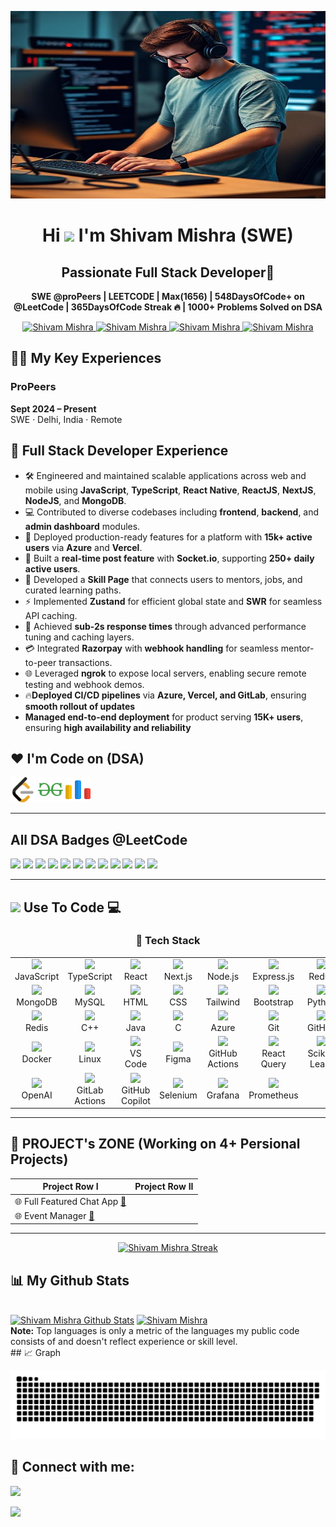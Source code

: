 <p align="center">
  <img src="output.jpg" alt="Output Image" width="700" height="300">
</p>

<h1 align="center">Hi <img src="https://raw.githubusercontent.com/MartinHeinz/MartinHeinz/master/wave.gif" width="30px"> I'm <b>Shivam  Mishra (SWE)</b></h1>
<!--<h2 align="center"><b>I'm a Remote Developer & Software Engineer</b></h2> -->
<h2 align="center"><b>Passionate Full Stack Developer💯</b></h2> 
<p align="center"><b>SWE @proPeers | LEETCODE | Max(1656) | 548DaysOfCode+ on @LeetCode | 365DaysOfCode Streak 🔥 | 1000+ Problems Solved on DSA</b> 
</b></p>

<p align="center">  
    
 <a href="https://www.linkedin.com/in/shivam-mishra-42226522b/" target="_blank">
  <img src="https://img.shields.io/badge/LinkedIn-0077B5?style=for-the-badge&logo=linkedin&logoColor=white" alt="Shivam Mishra"/>
 </a>
 <a href="https://github.com/panditshivammishra" target="_blank">
  <img src="https://img.shields.io/badge/GitHub-181717?style=for-the-badge&logo=github&logoColor=white" alt="Shivam Mishra" />
 </a>
 <a href="https://www.instagram.com/i_shivam_mishra04/" target="_blank">
  <img src="https://img.shields.io/badge/Instagram-fe4164?style=for-the-badge&logo=instagram&logoColor=white" alt="Shivam Mishra" />
 </a>

   <a href="mailto:shivmmm04@gmail.com" target="_blank">
  <img src="https://img.shields.io/badge/Email-D14836?style=for-the-badge&logo=gmail&logoColor=white" alt="Shivam Mishra" />
 </a> 
</p>

## <!-- <img align="right" alt="Coding" width="400" src="bn.gif"> -->

## 👨‍🏫 My Key Experiences

### ProPeers

**Sept 2024 – Present**  
SWE · Delhi, India · Remote

## 🚀 Full Stack Developer Experience

- 🛠️ Engineered and maintained scalable applications across web and mobile using **JavaScript**, **TypeScript**, **React Native**, **ReactJS**, **NextJS**, **NodeJS**, and **MongoDB**.
- 💻 Contributed to diverse codebases including **frontend**, **backend**, and **admin dashboard** modules.
- 🚀 Deployed production-ready features for a platform with **15k+ active users** via **Azure** and **Vercel**.
- 🔄 Built a **real-time post feature** with **Socket.io**, supporting **250+ daily active users**.
- 🧠 Developed a **Skill Page** that connects users to mentors, jobs, and curated learning paths.
- ⚡ Implemented **Zustand** for efficient global state and **SWR** for seamless API caching.
- 🚅 Achieved **sub-2s response times** through advanced performance tuning and caching layers.
- 💳 Integrated **Razorpay** with **webhook handling** for seamless mentor-to-peer transactions.
- 🌐 Leveraged **ngrok** to expose local servers, enabling secure remote testing and webhook demos.
- 🔥**Deployed CI/CD pipelines** via **Azure, Vercel, and GitLab**, ensuring **smooth rollout of updates**
- **Managed end-to-end deployment** for product serving **15K+ users**, ensuring **high availability and reliability**

## ❤️ I'm Code on (DSA)

<p align="left"> 
<img src="lc.png" height="40px" width="40px">
<img src="gfg.png" height="40px" width="40px">
<img src="cf.png" height="40px" width="40px">
</p>

---

## All DSA Badges @LeetCode

<img src="https://assets.leetcode.com/static_assets/marketing/365_new.gif" width="40px"></img>
<img src="https://assets.leetcode.com/static_assets/marketing/2024-200.gif"  width="40px"></img>
<img src="https://assets.leetcode.com/static_assets/marketing/2024-100-new.gif"  width="40px"></img>
<img src="https://assets.leetcode.com/static_assets/marketing/2024-50.gif"  width="40px"></img>
<img src="https://assets.leetcode.com/static_assets/marketing/2024.gif" width="40px"></img>
<img src="https://leetcode.com/static/images/badges/2023/gif/2023-08.gif" width="40px"></img>
<img src="https://leetcode.com/static/images/badges/2023/gif/2023-09.gif" width="40px"></img>
<img src="https://leetcode.com/static/images/badges/2023/gif/2023-10.gif" width="40px"></img>
<img src="https://assets.leetcode.com/static_assets/marketing/2023.gif" width="40px"></img>
<img src="https://leetcode.com/static/images/badges/2023/gif/2023-12.gif" width="40px"></img>
<img src="https://leetcode.com/static/images/badges/2024/gif/2024-01.gif" width="40px"></img>
<img src="https://leetcode.com/static/images/badges/2024/gif/2024-02.gif" width="40px"></img>

---

## <img src="https://media2.giphy.com/media/QssGEmpkyEOhBCb7e1/giphy.gif?cid=ecf05e47a0n3gi1bfqntqmob8g9aid1oyj2wr3ds3mg700bl&rid=giphy.gif" width ="25"><b> Use To Code</b> 💻

<h3 align="center">🧰 Tech Stack</h3>

<table align="center">
  <tr>
    <td align="center" width="90"><img src="https://skillicons.dev/icons?i=js" width="55" /><br>JavaScript</td>
    <td align="center" width="90"><img src="https://skillicons.dev/icons?i=ts" width="55" /><br>TypeScript</td>
    <td align="center" width="90"><img src="https://skillicons.dev/icons?i=react" width="55" /><br>React</td>
    <td align="center" width="90"><img src="https://skillicons.dev/icons?i=nextjs" width="55" /><br>Next.js</td>
    <td align="center" width="90"><img src="https://skillicons.dev/icons?i=nodejs" width="55" /><br>Node.js</td>
    <td align="center" width="90"><img src="https://skillicons.dev/icons?i=express" width="55" /><br>Express.js</td>
    <td align="center" width="90"><img src="https://skillicons.dev/icons?i=redux" width="55" /><br>Redux</td>
  </tr>
  <tr>
    <td align="center" width="90"><img src="https://skillicons.dev/icons?i=mongodb" width="55" /><br>MongoDB</td>
    <td align="center" width="90"><img src="https://skillicons.dev/icons?i=mysql" width="55" /><br>MySQL</td>
    <td align="center" width="90"><img src="https://skillicons.dev/icons?i=html" width="55" /><br>HTML</td>
    <td align="center" width="90"><img src="https://skillicons.dev/icons?i=css" width="55" /><br>CSS</td>
    <td align="center" width="90"><img src="https://skillicons.dev/icons?i=tailwind" width="55" /><br>Tailwind</td>
    <td align="center" width="90"><img src="https://skillicons.dev/icons?i=bootstrap" width="55" /><br>Bootstrap</td>
    <td align="center" width="90"><img src="https://skillicons.dev/icons?i=python" width="55" /><br>Python</td>
  </tr>
  <tr>
    <td align="center" width="90"><img src="https://skillicons.dev/icons?i=redis" width="55" /><br>Redis</td>
    <td align="center" width="90"><img src="https://skillicons.dev/icons?i=cpp" width="55" /><br>C++</td>
    <td align="center" width="90"><img src="https://skillicons.dev/icons?i=java" width="55" /><br>Java</td>
    <td align="center" width="90"><img src="https://skillicons.dev/icons?i=c" width="55" /><br>C</td>
    <td align="center" width="90"><img src="https://skillicons.dev/icons?i=azure" width="55" /><br>Azure</td>
    <td align="center" width="90"><img src="https://skillicons.dev/icons?i=git" width="55" /><br>Git</td>
    <td align="center" width="90"><img src="https://skillicons.dev/icons?i=github" width="55" /><br>GitHub</td>
  </tr>
  <tr>
    <td align="center" width="90"><img src="https://skillicons.dev/icons?i=docker" width="55" /><br>Docker</td>
    <td align="center" width="90"><img src="https://skillicons.dev/icons?i=linux" width="55" /><br>Linux</td>
    <td align="center" width="90"><img src="https://skillicons.dev/icons?i=vscode" width="55" /><br>VS Code</td>
    <td align="center" width="90"><img src="https://skillicons.dev/icons?i=figma" width="55" /><br>Figma</td>
    <td align="center" width="90"><img src="https://skillicons.dev/icons?i=githubactions" width="55" /><br>GitHub Actions</td>
    <td align="center" width="90"><img src="https://img.shields.io/badge/reactquery-pink" width="55" /><br>React Query</td>
    <td align="center" width="90"><img src="https://img.shields.io/badge/scikit--learn-orange" width="55" /><br>Scikit-Learn</td>
  </tr>
  <tr>
    <td align="center" width="90"><img src="https://img.shields.io/badge/openai-blue" width="55" /><br>OpenAI</td>
    <td align="center" width="90"><img src="https://img.shields.io/badge/gitlabactions-orange" width="55" /><br>GitLab Actions</td>
    <td align="center" width="90"><img src="https://img.shields.io/badge/githubcopilot-blue" width="55" /><br>GitHub Copilot</td>
    <td align="center" width="90"><img src="https://img.shields.io/badge/selenium-darkblue" width="55" /><br>Selenium</td>
    <td align="center" width="90"><img src="https://img.shields.io/badge/grafana-orange" width="55" /><br>Grafana</td>
    <td align="center" width="90"><img src="https://img.shields.io/badge/prometheus-red" width="55" /><br>Prometheus</td>
  </tr>
</table>

---

## 📝 PROJECT's ZONE (Working on 4+ Persional Projects)

| Project Row I                                                                         | Project Row II |
| ------------------------------------------------------------------------------------- | -------------- |
| 🌐 Full Featured Chat App [**🔗**](https://github.com/panditshivammishra/MernChatApp) |
| 🌐 Event Manager [**🔗**](https://github.com/panditshivammishra/EventSparc)           |

---

<p align="center">
    <a href="https://https://github.com/PrinceSinghhub/github-readme-streak-stats">
        <img title="🔥 Get streak stats for your profile at git.io/streak-stats" alt="Shivam Mishra Streak" src="https://streak-stats.demolab.com/?user=panditshivammishra"/>
    </a>
</p>

## 📊 My Github Stats

   <br/>
<a href="https://github.com/panditshivammishra/github-readme-stats"><img alt="Shivam Mishra Github Stats" src="https://github-readme-stats.vercel.app/api?username=panditshivammishra&show_icons=true&count_private=true&theme=react&hide_border=true&bg_color=0D1117" /></a>
  <a href="https://github.com/panditshivammishra/github-readme-stats"><img alt="Shivam Mishra" src="https://github-readme-stats.vercel.app/api/top-langs/?username=panditshivammishra&langs_count=8&count_private=true&layout=compact&theme=react&hide_border=true&bg_color=0D1117" /></a>
  <br/>
  <b>Note:</b> Top languages is only a metric of the languages my public code consists of and doesn't reflect experience or skill level.

<br/>
## 📈 Graph
<p align="center">
   <img src="https://github.com/killshotxd/svgIcons/blob/main/github-contribution-grid-snake.svg" alt="snake">
</p>

## 📧 Connect with me:

<p align="left">

<a href = "https://www.linkedin.com/in/shivam-mishra-42226522b/" target="_main"><img src="https://img.icons8.com/fluent/48/000000/linkedin.png"/></a>

<a href = "#"><img src="https://img.icons8.com/fluent/48/000000/instagram-new.png"/></a>

</p>
